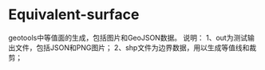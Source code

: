 # Equivalent-surface
geotools中等值面的生成，包括图片和GeoJSON数据。
说明：
1、out为测试输出文件，包括JSON和PNG图片；
2、shp文件为边界数据，用以生成等值线和裁剪；
